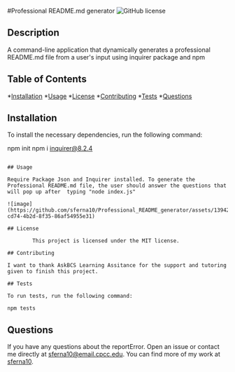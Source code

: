 #Professional README.md generator ![GitHub license](https://img.shields.io/badge/license-MIT-blue.svg)

## Description

 A command-line application that dynamically generates a professional README.md file from a user's input using inquirer package and npm


## Table of Contents

*[Installation](#installation)
*[Usage](#usage)
*[License](#license)
*[Contributing](#contributing)
*[Tests](#test)
*[Questions](#questions)

## Installation

To install the necessary dependencies, run the following command:

npm init
npm i inquirer@8.2.4

```

## Usage

Require Package Json and Inquirer installed. To generate the Professional README.md file, the user should answer the questions that will pop up after  typing "node index.js"

![image](https://github.com/sferna10/Professional_README_generator/assets/139423719/d9a064a4-cd74-4b2d-8f35-86af54955e31)

## License 
    
        This project is licensed under the MIT license.

## Contributing

I want to thank AskBCS Learning Assitance for the support and tutoring given to finish this project.

## Tests

To run tests, run the following command:

npm tests
```

## Questions

If you have any questions about the reportError. Open an issue or contact me  directly at sferna10@email.cpcc.edu. You can find more of my work at [sferna10](https://github.com/sferna10/).
